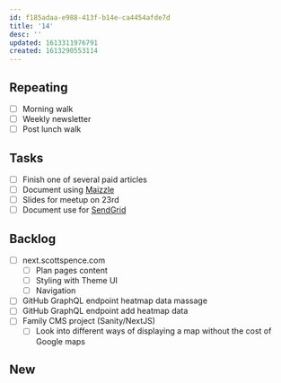 ```yaml
---
id: f185adaa-e988-413f-b14e-ca4454afde7d
title: '14'
desc: ''
updated: 1613311976791
created: 1613290553114
---
```


## Repeating

- [ ] Morning walk
- [ ] Weekly newsletter
- [ ] Post lunch walk

## Tasks

- [ ] Finish one of several paid articles
- [ ] Document using [Maizzle]
- [ ] Slides for meetup on 23rd
- [ ] Document use for [SendGrid]

## Backlog

- [ ] next.scottspence.com
  - [ ] Plan pages content
  - [ ] Styling with Theme UI
  - [ ] Navigation
- [ ] GitHub GraphQL endpoint heatmap data massage
- [ ] GitHub GraphQL endpoint add heatmap data
- [ ] Family CMS project (Sanity/NextJS)
  - [ ] Look into different ways of displaying a map without the cost
        of Google maps

## New

<!-- Links -->

[maizzle]: https://maizzle.com/
[sendgrid]: https://app.sendgrid.com
